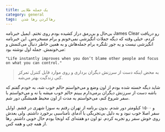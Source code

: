 ```yaml
---
title: یک جمله طلایی 
category: general
tags:  رهاکردن رها شدن
---
```



بی‌حال و بی‌رمق دراز کشیده بودم روی تختم. ایمیل خبرنامه  James Clear رو دریافت کردم، خیلی وقته که دیگه جملات انگیزشی نمی‌خونم و برام مسخره‌س. این خبرنامه انگیزشی نیست و یه جور تلنگره برام جمله‌هاش و به همین خاطر دنبال می‌کنمش و می‌خونمش. جمله اول نوشته بود:

    "Life instantly improves when you don’t blame other people and focus on what you can control."

> به محض اینکه دست از سرزنش دیگران برداری و روی موارد قابل کنترل تمرکز کنی زندگیت بهتر می‌شه.

 شاید دیگه خسته شده بودم از اون وضع و می‌خواستم حالم خوب شه، به خودم گفتم که باشه دست از سرزنش دیگران برمی‌دارم ببینم حالم خوب میشه یا نه و می‌خواستم با سفر شروع کنم، می‌خواستم یه مدت از اون محیط همیشگی دور شم. 

و ۱۵۰۰ کیلومتر دور شدم. بدون برنامه از تهران رفتم به سوزا شهری در  قشم. 
اوایل سفر اصلا خوب نبود و به دلیل بی‌تجربگی با آدمای نامناسبی برخورد داشتم. ولی بعدش روی خوش سفر رو تجربه کردم. تو اون دو هفته‌ای که اونجا بودم حال خوبی داشتم. رها از همه چی و همه کس.